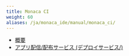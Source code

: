 ```yaml
---
title: Monaca CI
weight: 60
aliases: /ja/monaca_ide/manual/monaca_ci/
---
```


- [概要](overview/)
- [アプリ配信/配布サービス (デプロイサービス/)](supported_services/)





